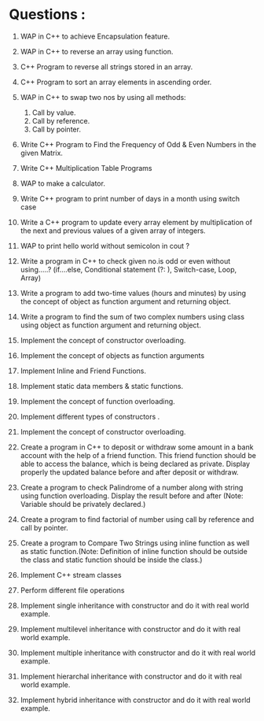 # Questions : 

1. WAP in C++ to achieve Encapsulation feature.
2. WAP in C++ to reverse an array using function.
3. C++ Program to reverse all strings stored in an array.
4. C++ Program to sort an array elements in ascending order.
5. WAP in C++ to swap two nos by using all methods:
   1. Call by value.
   2. Call by reference.
   3. Call by pointer.

6. Write C++ Program to Find the Frequency of Odd & Even Numbers in the given Matrix.
7. Write C++ Multiplication Table Programs
8. WAP to make a calculator.
9. Write C++ program to print number of days in a month using switch case
10. Write a C++ program to update every array element by multiplication of the next and previous values of a given array of integers.
11. WAP to print hello world without semicolon in cout ?
12. Write a program in C++ to check given no.is odd or even without using…..? (if….else, Conditional statement (?: ), Switch-case, Loop, Array)
13.  Write a program to add two-time values (hours and minutes) by using the concept of object as function argument and returning object.
14.  Write a program to find the sum of two complex numbers using class using object as function argument and returning object.
15. Implement the concept of constructor overloading.
16. Implement the concept of objects as function arguments
17. Implement Inline and Friend Functions.
18. Implement static data members & static functions.
19. Implement the concept of function overloading.
20. Implement different types of constructors .
21. Implement the concept of constructor overloading.
22. Create a program in C++ to deposit or withdraw some amount in a bank account with the help of a friend function. This friend function should be able to access the balance, which is being declared as private. Display properly the updated balance before and after deposit or withdraw.
23. Create a program to check Palindrome of a number along with string using function overloading. Display the result before and after (Note: Variable should be privately declared.)
24. Create a program to find factorial of number using call by reference and call by pointer.
25. Create a program to Compare Two Strings using inline function as well as static function.(Note: Definition of inline function should be outside the class and static function should be inside the class.)
26. Implement C++ stream classes
27. Perform different file operations
28. Implement single inheritance with constructor and do it with real world example.
29. Implement multilevel inheritance with constructor and do it with real world example.
30. Implement multiple inheritance with constructor and do it with real world example.
31. Implement hierarchal inheritance with constructor and do it with real world example.
32. Implement hybrid inheritance with constructor and do it with real world example.
 












